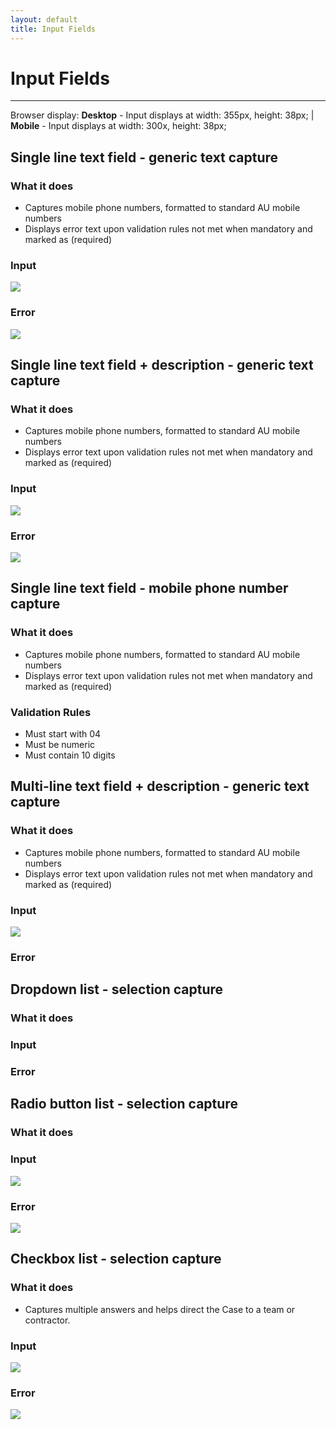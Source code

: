 ```yaml
---
layout: default
title: Input Fields
---
```

# Input Fields
* * *
Browser display: __Desktop__ - Input displays at width: 355px, height: 38px; | __Mobile__ - Input displays at width: 300x, height: 38px;
## Single line text field - generic text capture
### What it does 
- Captures mobile phone numbers, formatted to standard AU mobile numbers
- Displays error text upon validation rules not met when mandatory and marked as (required)
### Input
![](img/single_line_text_field.png) 
### Error
![](img/single_line_text_field_error.png)  
## Single line text field + description - generic text capture
### What it does 
- Captures mobile phone numbers, formatted to standard AU mobile numbers
- Displays error text upon validation rules not met when mandatory and marked as (required)
### Input
![](img/single_line_text_field_description.png)  
### Error
![](img/single_line_text_field_description_error.png) 
## Single line text field - mobile phone number capture
### What it does 
- Captures mobile phone numbers, formatted to standard AU mobile numbers
- Displays error text upon validation rules not met when mandatory and marked as (required)
### Validation Rules
- Must start with 04
- Must be numeric
- Must contain 10 digits
## Multi-line text field + description - generic text capture
### What it does 
- Captures mobile phone numbers, formatted to standard AU mobile numbers
- Displays error text upon validation rules not met when mandatory and marked as (required)
### Input
![](img/multiline_text_field.png)  
### Error
## Dropdown list - selection capture
### What it does
### Input
### Error
## Radio button list - selection capture
### What it does
### Input
![](img/radio.png)  
### Error
![](img/radio_error.png) 
## Checkbox list - selection capture
### What it does 
- Captures multiple answers and helps direct the Case to a team or contractor.
### Input
![](img/checklist.png)  
### Error
![](img/checklist_error.png) 

